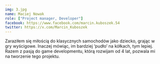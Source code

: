 ```yaml
---
img: 3.jpg
name: Maciej Nowak
role: ["Project manager, Developer"]
facebook: https://www.facebook.com/marcin.kuboszek.54
twitter: https://x.com/Marcin_Kuboszek
---
```


Zaraziłem się miłością do klasycznych samochodów jako dziecko, grając w gry wyścigowe. Inaczej mówiąc, im bardziej ‘pudło’ na kółkach, tym lepiej. Razem z pasją do game developmentu, którą rozwijam od 4 lat, pozwala mi na tworzenie tego projektu.